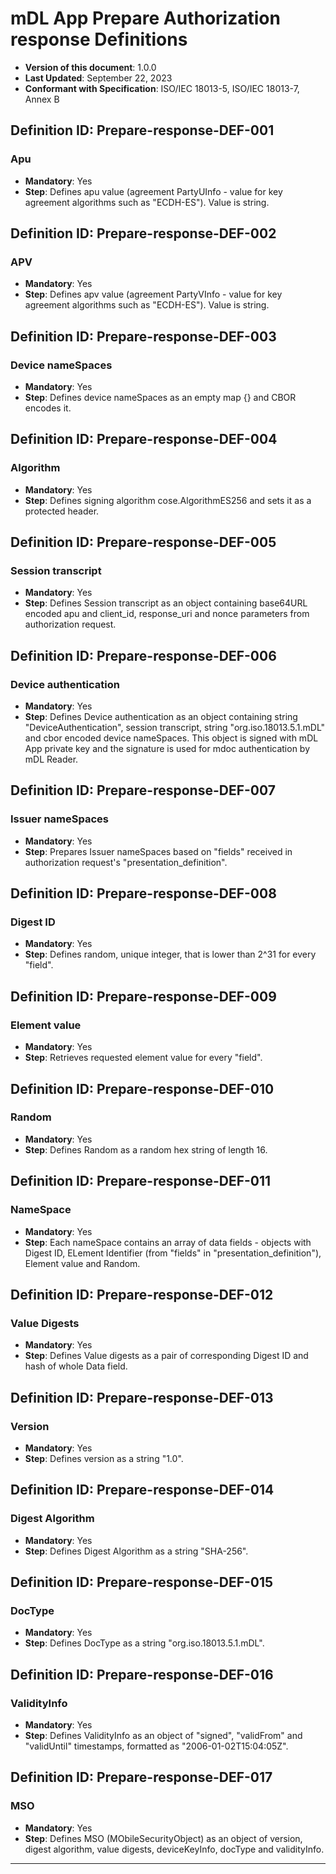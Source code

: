 # mDL App Prepare Authorization response Definitions

- **Version of this document**: 1.0.0
- **Last Updated**: September 22, 2023
- **Conformant with Specification**: ISO/IEC 18013-5, ISO/IEC 18013-7, Annex B


## Definition ID: Prepare-response-DEF-001
### Apu
- **Mandatory**: Yes
- **Step**: Defines apu value (agreement PartyUInfo - value for key agreement algorithms such as "ECDH-ES"). Value is string.

## Definition ID: Prepare-response-DEF-002
### APV
- **Mandatory**: Yes
- **Step**: Defines apv value (agreement PartyVInfo - value for key agreement algorithms such as "ECDH-ES"). Value is string.

## Definition ID: Prepare-response-DEF-003
### Device nameSpaces
- **Mandatory**: Yes
- **Step**: Defines device nameSpaces as an empty map {} and CBOR encodes it.

## Definition ID: Prepare-response-DEF-004
### Algorithm
- **Mandatory**: Yes
- **Step**: Defines signing algorithm cose.AlgorithmES256 and sets it as a protected header.

## Definition ID: Prepare-response-DEF-005
### Session transcript
- **Mandatory**: Yes
- **Step**: Defines Session transcript as an object containing base64URL encoded apu and client_id, response_uri and nonce parameters from authorization request.

## Definition ID: Prepare-response-DEF-006
### Device authentication
- **Mandatory**: Yes
- **Step**: Defines Device authentication as an object containing string "DeviceAuthentication", session transcript, string "org.iso.18013.5.1.mDL" and cbor encoded device nameSpaces.
This object is signed with mDL App private key and the signature is used for mdoc authentication by mDL Reader.

## Definition ID: Prepare-response-DEF-007
### Issuer nameSpaces
- **Mandatory**: Yes
- **Step**: Prepares Issuer nameSpaces based on "fields" received in authorization request's "presentation_definition". 

## Definition ID: Prepare-response-DEF-008
### Digest ID
- **Mandatory**: Yes
- **Step**: Defines random, unique integer, that is lower than 2^31 for every "field".

## Definition ID: Prepare-response-DEF-009
### Element value
- **Mandatory**: Yes
- **Step**: Retrieves requested element value for every "field".

## Definition ID: Prepare-response-DEF-010
### Random
- **Mandatory**: Yes
- **Step**: Defines Random as a random hex string of length 16.

## Definition ID: Prepare-response-DEF-011
### NameSpace
- **Mandatory**: Yes
- **Step**: Each nameSpace contains an array of data fields - objects with Digest ID, ELement Identifier (from "fields" in "presentation_definition"), Element value and Random.

## Definition ID: Prepare-response-DEF-012
### Value Digests
- **Mandatory**: Yes
- **Step**: Defines Value digests as a pair of corresponding Digest ID and hash of whole Data field.

## Definition ID: Prepare-response-DEF-013
### Version
- **Mandatory**: Yes
- **Step**: Defines version as a string "1.0".

## Definition ID: Prepare-response-DEF-014
### Digest Algorithm
- **Mandatory**: Yes
- **Step**: Defines Digest Algorithm as a string "SHA-256".

## Definition ID: Prepare-response-DEF-015
### DocType
- **Mandatory**: Yes
- **Step**: Defines DocType as a string "org.iso.18013.5.1.mDL".

## Definition ID: Prepare-response-DEF-016
### ValidityInfo
- **Mandatory**: Yes
- **Step**: Defines ValidityInfo as an object of "signed", "validFrom" and "validUntil" timestamps, formatted as "2006-01-02T15:04:05Z".

## Definition ID: Prepare-response-DEF-017
### MSO
- **Mandatory**: Yes
- **Step**: Defines MSO (MObileSecurityObject) as an object of version, digest algorithm, value digests, deviceKeyInfo, docType and validityInfo.








---